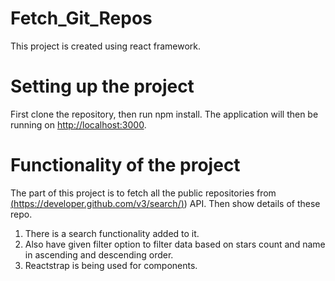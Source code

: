 # Fetch_Git_Repos

This project is created using react framework.

# Setting up the project
First clone the repository, then run npm install.
The application will then be running on [http://localhost:3000](http://localhost:3000).

# Functionality of the project
The part of this project is to fetch all the public repositories from  [(https://developer.github.com/v3/search/)](https://developer.github.com/v3/search/)) API.
Then show details of these repo.

1. There is a search functionality added to it.
2. Also have given filter option to filter data based on stars count and name in ascending and descending order.
3. Reactstrap is being used for components.
